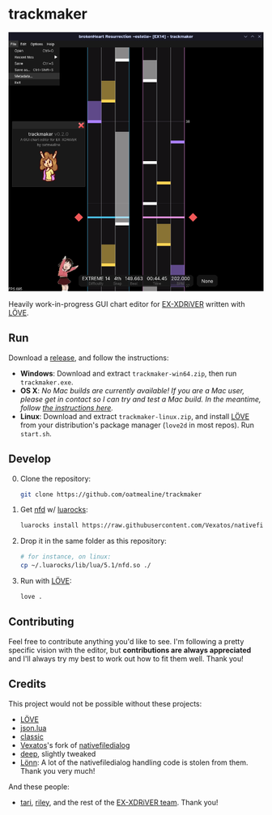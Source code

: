 # trackmaker

![](docs/screenshot-1.png)

Heavily work-in-progress GUI chart editor for
[EX-XDRiVER](https://store.steampowered.com/app/2636020/EXXDRiVER/) written with
[LÖVE](https://love2d.org/).

## Run

Download a [release](https://github.com/oatmealine/trackmaker/releases), and
follow the instructions:

- **Windows**: Download and extract `trackmaker-win64.zip`, then run
`trackmaker.exe`.
- **OS X**: _No Mac builds are currently available! If you are a Mac user,
please get in contact so I can try and test a Mac build. In the meantime, follow
[the instructions here](#develop)._
- **Linux**: Download and extract `trackmaker-linux.zip`, and install
[LÖVE](https://love2d.org) from your distribution's package manager (`love2d` in
most repos). Run `start.sh`.

## Develop

0. Clone the repository:

    ```sh
    git clone https://github.com/oatmealine/trackmaker
    ```

1. Get [nfd](https://github.com/Vexatos/nativefiledialog/tree/master/lua) w/
[luarocks](https://luarocks.org):
  
    ```sh
    luarocks install https://raw.githubusercontent.com/Vexatos/nativefiledialog/master/lua/nfd-scm-1.rockspec --local
    ```

2. Drop it in the same folder as this repository:

    ```sh
    # for instance, on linux:
    cp ~/.luarocks/lib/lua/5.1/nfd.so ./
    ```

3. Run with [LÖVE](https://love2d.org/):

    ```sh
    love .
    ```

## Contributing

Feel free to contribute anything you'd like to see. I'm following a pretty
specific vision with the editor, but **contributions are always appreciated**
and I'll always try my best to work out how to fit them well. Thank you!

## Credits

This project would not be possible without these projects:

- [LÖVE](https://love2d.org/)
- [json.lua](https://github.com/rxi/json.lua)
- [classic](https://github.com/rxi/classic)
- [Vexatos](https://github.com/Vexatos)'s fork of
[nativefiledialog](https://github.com/Vexatos/nativefiledialog)
- [deep](https://github.com/Nikaoto/deep), slightly tweaked
- [Lönn](https://github.com/CelestialCartographers/Loenn/): A lot of the
nativefiledialog handling code is stolen from them. Thank you very much!

And these people:

- [tari](https://github.com/tari-cat), [riley](https://github.com/rilegoat), and
the rest of the [EX-XDRiVER team](https://xdrv.team). Thank you!
